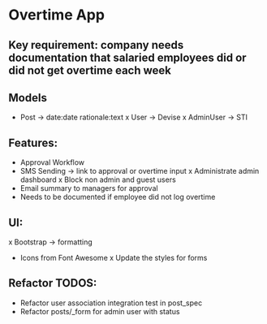 # Overtime App

## Key requirement: company needs documentation that salaried employees did or did not get overtime each week

## Models
- Post -> date:date rationale:text
x User -> Devise
x AdminUser -> STI

## Features:
- Approval Workflow
- SMS Sending -> link to approval or overtime input
x Administrate admin dashboard
x Block non admin and guest users
- Email summary to managers for approval
- Needs to be documented if employee did not log overtime

## UI:
x Bootstrap -> formatting
- Icons from Font Awesome
x Update the styles for forms


## Refactor TODOS:
- Refactor user association integration test in post_spec
- Refactor posts/_form for admin user with status